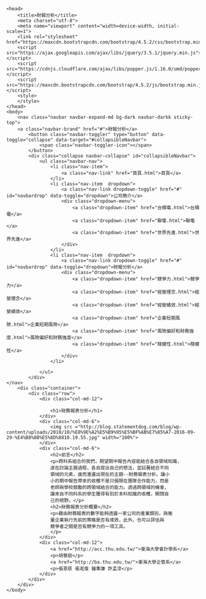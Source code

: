 <!DOCTYPE html>

<html leng = "en">

	<head>
		<title>財報分析</title>
		<meta charset="utf-8">
		<meta name="viewport" content="width=device-width, initial-scale=1">
		<link rel="stylesheet" href="https://maxcdn.bootstrapcdn.com/bootstrap/4.5.2/css/bootstrap.min.css">
		<script src="https://ajax.googleapis.com/ajax/libs/jquery/3.5.1/jquery.min.js"></script>
		<script src="https://cdnjs.cloudflare.com/ajax/libs/popper.js/1.16.0/umd/popper.min.js"></script>
		<script src="https://maxcdn.bootstrapcdn.com/bootstrap/4.5.2/js/bootstrap.min.js"></script>
		<style>
		</style>
	</head>
	<body>
		<nav class="navbar navbar-expand-md bg-dark navbar-darkk sticky-top">
		<a class="navbar-brand" href="#">財報分析</a>
			<button class="navbar-toggler" type="button" data-toggle="collapse" data-target="#collapsibleNavbar">
				<span class="navbar-toggler-icon"></span>
			</button>
			<div class="collapse navbar-collapse" id="collapsibleNavbar">
				<ul class="navbar-nav">
					<li class="nav-item">
						<a class="nav-link" href="首頁.html">首頁</a>
					</li> 
					<li class="nav-item  dropdown">
						<a class="nav-link dropdown-toggle" href="#" id="navbardrop" data-toggle="dropdown">公司簡介</a>
						<div class="dropdown-menu">
							<a class="dropdown-item" href="台積電.html">台積電</a>
							<a class="dropdown-item" href="聯電.html">聯電</a>
							<a class="dropdown-item" href="世界先進.html">世界先進</a>
						</div>
					</li>
					<li class="nav-item  dropdown">
						<a class="nav-link dropdown-toggle" href="#" id="navbardrop" data-toggle="dropdown">財報分析</a>
						<div class="dropdown-menu">
							<a class="dropdown-item" href="競爭力.html">競爭力</a>
							<a class="dropdown-item" href="經營理念.html">經營理念</a>
							<a class="dropdown-item" href="經營績效.html">經營績效</a>
							<a class="dropdown-item" href="企業短期風險.html">企業短期風險</a>
							<a class="dropdown-item" href="風險偏好和財務強度.html">風險偏好和財務強度</a>
							<a class="dropdown-item" href="穩健性.html">穩健性</a>
						</div>
					</li>
					   
				</ul>
			</div>  
	</nav>
		<div class="container">
			<div class="row">
				<div class="col-md-12">
					
					<h1>財務報表分析</h1> 
				</div>
				<div class="col-md-6">
					<img src ="http://blog.statementdog.com/blog/wp-content/uploads/2010/10/%E8%9E%A2%E5%B9%95%E5%BF%AB%E7%85%A7-2016-09-29-%E4%B8%8B%E5%8D%8810.19.55.jpg" width="100%">
				</div>
				<div class="col-md-6">
					<h2>前言</h2>
					<p>跨科系組合的我們，期望期中報告內容能結合各自領域知識，
					遂在討論主題過程，各自提出自己的想法，並試著結合不同
					領域的元素，進而激盪出現在的主題--財務報表分析。讓小
					小的期中報告帶來的收穫不是只侷限在團隊合作能力，而是
					老師與學校鼓勵的跨領域結合的能力。透過跨領域的機會，
					讓來自不同科系的學生獲得有別於本科知識的收穫，開闊自
					己的視野。</p>
					<h2>財務報表分析概要</h2>
					<p>藉由財務報表的數字能夠透露一家公司的產業類別，與衡
					量企業執行先前的策略是否有成效，此外，也可以評估與
					競爭者之間是否有競爭力的一項工具。
					</p>
				</div>
				<div class="col-md-12">
					<a href="http://acc.thu.edu.tw/">東海大學會計學系</a>
					<p>胡譽庭</p>
					<a href="http://ba.thu.edu.tw/">東海大學企管系</a>
					<p>張恩慈 張淞復 鍾秉謙 許孟淳</p>
				</div>
			</div>
		</div>
	</body>
</html>
